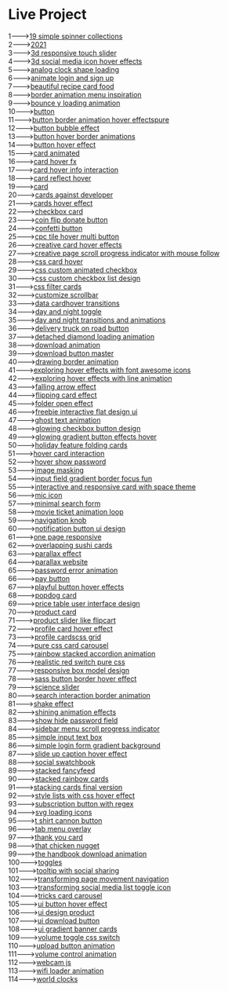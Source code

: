 <h1>Live Project</h1>
1---><a href="https://hawanbeats.github.io/html-css-js/19%20simple%20spinner%20collections/">19 simple spinner collections</a>
<br>
2---><a href="https://hawanbeats.github.io/html-css-js/2021/">2021</a>
<br>
3---><a href="https://hawanbeats.github.io/html-css-js/3d%20responsive%20touch%20slider/">3d responsive touch slider</a>
<br>
4---><a href="https://hawanbeats.github.io/html-css-js/3d%20social%20media%20icon%20hover%20effects/">3d social media icon hover effects</a>
<br>
5---><a href="https://hawanbeats.github.io/html-css-js/analog%20clock%20shape%20loading/">analog clock shape loading</a>
<br>
6---><a href="https://hawanbeats.github.io/html-css-js/animate%20login%20and%20sign%20up/">animate login and sign up</a>
<br>
7---><a href="https://hawanbeats.github.io/html-css-js/beatiful%20recipe%20card%20food/">beautiful recipe card food</a>
<br>
8---><a href="https://hawanbeats.github.io/html-css-js/border%20animation%20menu%20inspiration/">border animation menu inspiration</a>
<br>
9---><a href="https://hawanbeats.github.io/html-css-js/bounce%20y%20loading%20animation/">bounce y loading animation</a>
<br>
10---><a href="https://hawanbeats.github.io/html-css-js/button/">button</a>
<br>
11---><a href="https://hawanbeats.github.io/html-css-js/button%20border%20animation%20on%20hover%20effectspure/">button border animation hover effectspure</a>
<br>
12---><a href="https://hawanbeats.github.io/html-css-js/button%20bubble%20effect/">button bubble effect</a>
<br>
13---><a href="https://hawanbeats.github.io/html-css-js/button%20hover%20border%20animations/">button hover border animations</a>
<br>
14---><a href="https://hawanbeats.github.io/html-css-js/button%20hover%20effect/">button hover effect</a>
<br>
15---><a href="https://hawanbeats.github.io/html-css-js/card%20animated/">card animated</a>
<br>
16---><a href="https://hawanbeats.github.io/html-css-js/card%20hover%20fx/">card hover fx</a>
<br>
17---><a href="https://hawanbeats.github.io/html-css-js/card%20hover%20info%20interaction/">card hover info interaction</a>
<br>
18---><a href="https://hawanbeats.github.io/html-css-js/card%20reflect%20hover/">card reflect hover</a>
<br>
19---><a href="https://hawanbeats.github.io/html-css-js/card/">card</a>
<br>
20---><a href="https://hawanbeats.github.io/html-css-js/cards%20against%20developer/">cards against developer</a>
<br>
21---><a href="https://hawanbeats.github.io/html-css-js/cards%20hover%20effect/">cards hover effect</a>
<br>
22---><a href="https://hawanbeats.github.io/html-css-js/checkbox%20card/">checkbox card</a>
<br>
23---><a href="https://hawanbeats.github.io/html-css-js/coin%20flip%20donate%20button/">coin flip donate button</a>
<br>
24---><a href="https://hawanbeats.github.io/html-css-js/confetti%20button/">confetti button</a>
<br>
25---><a href="https://hawanbeats.github.io/html-css-js/cpc%20tile%20hover%20multi%20button/">cpc tile hover multi button</a>
<br>
26---><a href="https://hawanbeats.github.io/html-css-js/creative%20card%20hover%20effects/">creative card hover effects</a>
<br>
27---><a href="https://hawanbeats.github.io/html-css-js/creative%20page%20scroll%20progress%20indicator%20with%20mouse%20follow/">creative page scroll progress indicator with mouse follow</a>
<br>
28---><a href="https://hawanbeats.github.io/html-css-js/css%20card%20hover/">css card hover</a>
<br>
29---><a href="https://hawanbeats.github.io/html-css-js/css%20custom%20animated%20checkbox/">css custom animated checkbox</a>
<br>
30---><a href="https://hawanbeats.github.io/html-css-js/css%20custom%20checkbox%20list%20design/">css custom checkbox list design</a>
<br>
31---><a href="https://hawanbeats.github.io/html-css-js/css%20filter%20cards/">css filter cards</a>
<br>
32---><a href="https://hawanbeats.github.io/html-css-js/customize%20scrollbar/">customize scrollbar</a>
<br>
33---><a href="https://hawanbeats.github.io/html-css-js/data%20cardhover%20transitions/">data cardhover transitions</a>
<br>
34---><a href="https://hawanbeats.github.io/html-css-js/day%20and%20night%20toggle/">day and night toggle</a>
<br>
35---><a href="https://hawanbeats.github.io/html-css-js/day%20and%20night%20transitions%20and%20animations/">day and night transitions and animations</a>
<br>
36---><a href="https://hawanbeats.github.io/html-css-js/delivery%20truck%20on%20road%20button/">delivery truck on road button</a>
<br>
37---><a href="https://hawanbeats.github.io/html-css-js/detached%20diamond%20loading%20animation/">detached diamond loading animation</a>
<br>
38---><a href="https://hawanbeats.github.io/html-css-js/download%20animation/">download animation</a>
<br>
39---><a href="https://hawanbeats.github.io/html-css-js/download-button-master/">download button master</a>
<br>
40---><a href="https://hawanbeats.github.io/html-css-js/drawing%20border%20animation/">drawing border animation</a>
<br>
41---><a href="https://hawanbeats.github.io/html-css-js/exploring%20hover%20effects%20with%20font%20awesome%20icons/">exploring hover effects with font awesome icons</a>
<br>
42---><a href="https://hawanbeats.github.io/html-css-js/exploring%20hover%20effects%20with%20line%20animation/">exploring hover effects with line animation</a>
<br>
43---><a href="https://hawanbeats.github.io/html-css-js/falling%20arrow%20effect/">falling arrow effect</a>
<br>
44---><a href="https://hawanbeats.github.io/html-css-js/flipping%20card%20effect/">flipping card effect</a>
<br>
45---><a href="https://hawanbeats.github.io/html-css-js/folder%20open%20effect/">folder open effect</a>
<br>
46---><a href="https://hawanbeats.github.io/html-css-js/freebie%20interactive%20flat%20design%20ui/">freebie interactive flat design ui</a>
<br>
47---><a href="https://hawanbeats.github.io/html-css-js/ghost%20text%20animation/">ghost text animation</a>
<br>
48---><a href="https://hawanbeats.github.io/html-css-js/glowing%20checkbox%20button%20design/">glowing checkbox button design</a>
<br>
49---><a href="https://hawanbeats.github.io/html-css-js/glowing%20gradient%20button%20effects%20on%20hover/">glowing gradient button effects hover</a>
<br>
50---><a href="https://hawanbeats.github.io/html-css-js/holiday%20feature%20folding%20cards/">holiday feature folding cards</a>
<br>
51---><a href="https://hawanbeats.github.io/html-css-js/hover%20card%20interaction/">hover card interaction</a>
<br>
52---><a href="https://hawanbeats.github.io/html-css-js/hover%20show%20password/">hover show password</a>
<br>
53---><a href="https://hawanbeats.github.io/html-css-js/image%20masking/">image masking</a>
<br>
54---><a href="https://hawanbeats.github.io/html-css-js/input%20field%20gradient%20border%20focus%20fun/">input field gradient border focus fun</a>
<br>
55---><a href="https://hawanbeats.github.io/html-css-js/interactive%20and%20responsive%20card%20with%20space%20theme/">interactive and responsive card with space theme</a>
<br>
56---><a href="https://hawanbeats.github.io/html-css-js/mic%20icon/">mic icon</a>
<br>
57---><a href="https://hawanbeats.github.io/html-css-js/minimal%20search%20form/">minimal search form</a>
<br>
58---><a href="https://hawanbeats.github.io/html-css-js/movie%20ticket%20animation%20loop/">movie ticket animation loop</a>
<br>
59---><a href="https://hawanbeats.github.io/html-css-js/navigation%20knob/">navigation knob</a>
<br>
60---><a href="https://hawanbeats.github.io/html-css-js/notification%20button%20ui%20design/">notification button ui design</a>
<br>
61---><a href="https://hawanbeats.github.io/html-css-js/one%20page%20responsive/">one page responsive</a>
<br>
62---><a href="https://hawanbeats.github.io/html-css-js/overlapping%20sushi%20cards/">overlapping sushi cards</a>
<br>
63---><a href="https://hawanbeats.github.io/html-css-js/parallax%20effect/">parallax effect</a>
<br>
64---><a href="https://hawanbeats.github.io/html-css-js/parallax%20website/">parallax website</a>
<br>
65---><a href="https://hawanbeats.github.io/html-css-js/password%20error%20animation/">password error animation</a>
<br>
66---><a href="https://hawanbeats.github.io/html-css-js/pay%20button/">pay button</a>
<br>
67---><a href="https://hawanbeats.github.io/html-css-js/playful%20button%20hover%20effects/">playful button hover effects</a>
<br>
68---><a href="https://hawanbeats.github.io/html-css-js/popdog%20card/">popdog card</a>
<br>
69---><a href="https://hawanbeats.github.io/html-css-js/price%20table%20user%20interface%20design/">price table user interface design</a>
<br>
70---><a href="https://hawanbeats.github.io/html-css-js/product%20card/">product card</a>
<br>
71---><a href="https://hawanbeats.github.io/html-css-js/product%20slider%20like%20flipcart/">product slider like flipcart</a>
<br>
72---><a href="https://hawanbeats.github.io/html-css-js/profile%20card%20hover%20effect/">profile card hover effect</a>
<br>
73---><a href="https://hawanbeats.github.io/html-css-js/profile%20cardscss%20grid/">profile cardscss grid</a>
<br>
74---><a href="https://hawanbeats.github.io/html-css-js/pure%20css%20card%20carousel/">pure css card carousel</a>
<br>
75---><a href="https://hawanbeats.github.io/html-css-js/rainbow%20stacked%20accordion%20animation/">rainbow stacked accordion animation</a>
<br>
76---><a href="https://hawanbeats.github.io/html-css-js/realistic%20red%20switch%20pure%20css/">realistic red switch pure css</a>
<br>
77---><a href="https://hawanbeats.github.io/html-css-js/responsive%20box%20model%20design/">responsive box model design</a>
<br>
78---><a href="https://hawanbeats.github.io/html-css-js/sass%20button%20border%20hover%20effect/">sass button border hover effect</a>
<br>
79---><a href="https://hawanbeats.github.io/html-css-js/science%20slider/">science slider</a>
<br>
80---><a href="https://hawanbeats.github.io/html-css-js/search%20interaction%20border%20animation/">search interaction border animation</a>
<br>
81---><a href="https://hawanbeats.github.io/html-css-js/shake%20effect/">shake effect</a>
<br>
82---><a href="https://hawanbeats.github.io/html-css-js/shining%20text%20animation%20effects/">shining animation effects</a>
<br>
83---><a href="https://hawanbeats.github.io/html-css-js/show%20hide%20password%20field/">show hide password field</a>
<br>
84---><a href="https://hawanbeats.github.io/html-css-js/sidebar%20menu%20scroll%20progress%20indicator/">sidebar menu scroll progress indicator</a>
<br>
85---><a href="https://hawanbeats.github.io/html-css-js/simple%20input%20text%20box/">simple input text box</a>
<br>
86---><a href="https://hawanbeats.github.io/html-css-js/simple%20login%20form%20gradient%20background/">simple login form gradient background</a>
<br>
87---><a href="https://hawanbeats.github.io/html-css-js/slide%20up%20caption%20hover%20effect/">slide up caption hover effect</a>
<br>
88---><a href="https://hawanbeats.github.io/html-css-js/social%20swatchbook/">social swatchbook</a>
<br>
89---><a href="https://hawanbeats.github.io/html-css-js/stacked%20fancyfeed/">stacked fancyfeed</a>
<br>
90---><a href="https://hawanbeats.github.io/html-css-js/stacked%20rainbow%20cards/">stacked rainbow cards</a>
<br>
91---><a href="https://hawanbeats.github.io/html-css-js/stacking%20cards%20final%20version/">stacking cards final version</a>
<br>
92---><a href="https://hawanbeats.github.io/html-css-js/style%20lists%20with%20css%20hover%20effect/">style lists with css hover effect</a>
<br> 
93---><a href="https://hawanbeats.github.io/html-css-js/subscription%20button%20with%20regex/">subscription button with regex</a>
<br>
94---><a href="https://hawanbeats.github.io/html-css-js/svg%20loading%20icons/">svg loading icons</a>
<br>
95---><a href="https://hawanbeats.github.io/html-css-js/t%20shirt%20cannon%20button/">t shirt cannon button</a>
<br>
96---><a href="https://hawanbeats.github.io/html-css-js/tab%20menu%20overlay/">tab menu overlay</a>
<br>
97---><a href="https://hawanbeats.github.io/html-css-js/thank%20you%20card/">thank you card</a>
<br>
98---><a href="https://hawanbeats.github.io/html-css-js/that%20chicken%20nugget/">that chicken nugget</a>
<br>
99---><a href="https://hawanbeats.github.io/html-css-js/the%20handbook%20download%20animation/">the handbook download animation</a>
<br>
100---><a href="https://hawanbeats.github.io/html-css-js/toggles/">toggles</a>
<br>
101---><a href="https://hawanbeats.github.io/html-css-js/tooltip%20with%20social%20sharing/">tooltip with social sharing</a>
<br>
102---><a href="https://hawanbeats.github.io/html-css-js/transforming%20page%20movement%20navigation/">transforming page movement navigation</a>
<br>
103---><a href="https://hawanbeats.github.io/html-css-js/transforming%20social%20media%20list%20toggle%20icon/">transforming social media list toggle icon</a>
<br>
104---><a href="https://hawanbeats.github.io/html-css-js/tricks%20card%20carousel/">tricks card carousel</a>
<br>
105---><a href="https://hawanbeats.github.io/html-css-js/ui%20button%20hover%20effect/">ui button hover effect</a>
<br>
106---><a href="https://hawanbeats.github.io/html-css-js/ui%20design%20product/">ui design product</a>
<br>
107---><a href="https://hawanbeats.github.io/html-css-js/ui%20download%20button/">ui download button</a>
<br>
108---><a href="https://hawanbeats.github.io/html-css-js/ui%20gradient%20banner%20cards/">ui gradient banner cards</a>
<br>
109---><a href="https://hawanbeats.github.io/html-css-js/volume%20toggle%20css%20switch/">volume toggle css switch</a>
<br>
110---><a href="https://hawanbeats.github.io/html-css-js/upload%20button%20animation/">upload button animation</a>
<br>
111---><a href="https://hawanbeats.github.io/html-css-js/volume%20control%20animation/">volume control animation</a>
<br>
112---><a href="https://hawanbeats.github.io/html-css-js/webcam%20js/">webcam js</a>
<br>
113---><a href="https://hawanbeats.github.io/html-css-js/wifi%20loader%20animation/">wifi loader animation</a>
<br>
114---><a href="https://hawanbeats.github.io/html-css-js/world%20clocks/">world clocks</a>
